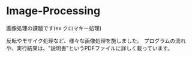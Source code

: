 # Image-Processing
画像処理の課題です(ex クロマキー処理)

反転やモザイク処理など、様々な画像処理を施しました。
プログラムの流れや、実行結果は、"説明書"というPDFファイルに詳しく載っています。
